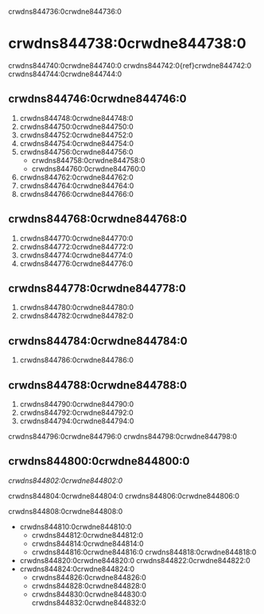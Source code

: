 crwdns844736:0crwdne844736:0
# crwdns844738:0crwdne844738:0

crwdns844740:0crwdne844740:0 crwdns844742:0{ref}crwdne844742:0 crwdns844744:0crwdne844744:0

## crwdns844746:0crwdne844746:0

1. crwdns844748:0crwdne844748:0
1. crwdns844750:0crwdne844750:0
1. crwdns844752:0crwdne844752:0
1. crwdns844754:0crwdne844754:0
1. crwdns844756:0crwdne844756:0
    - crwdns844758:0crwdne844758:0
    - crwdns844760:0crwdne844760:0
1. crwdns844762:0crwdne844762:0
1. crwdns844764:0crwdne844764:0
1. crwdns844766:0crwdne844766:0

## crwdns844768:0crwdne844768:0

1. crwdns844770:0crwdne844770:0
1. crwdns844772:0crwdne844772:0
1. crwdns844774:0crwdne844774:0
1. crwdns844776:0crwdne844776:0

## crwdns844778:0crwdne844778:0
1. crwdns844780:0crwdne844780:0
1. crwdns844782:0crwdne844782:0

## crwdns844784:0crwdne844784:0
1. crwdns844786:0crwdne844786:0

## crwdns844788:0crwdne844788:0
1. crwdns844790:0crwdne844790:0
1. crwdns844792:0crwdne844792:0
1. crwdns844794:0crwdne844794:0

crwdns844796:0crwdne844796:0 crwdns844798:0crwdne844798:0

## crwdns844800:0crwdne844800:0

*crwdns844802:0crwdne844802:0*

crwdns844804:0crwdne844804:0 crwdns844806:0crwdne844806:0

crwdns844808:0crwdne844808:0
- crwdns844810:0crwdne844810:0
  - crwdns844812:0crwdne844812:0
  - crwdns844814:0crwdne844814:0
  - crwdns844816:0crwdne844816:0 crwdns844818:0crwdne844818:0
- crwdns844820:0crwdne844820:0 crwdns844822:0crwdne844822:0
- crwdns844824:0crwdne844824:0
  - crwdns844826:0crwdne844826:0
  - crwdns844828:0crwdne844828:0
  - crwdns844830:0crwdne844830:0 crwdns844832:0crwdne844832:0
